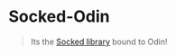 # Socked-Odin

> Its the [Socked library](https://www.github.com/KamilKrauze/Socked) bound to Odin!
